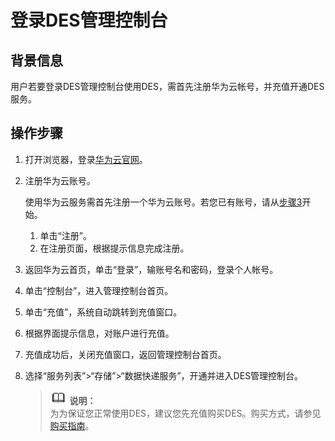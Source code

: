 # 登录DES管理控制台<a name="ZH-CN_TOPIC_0149063566"></a>

## 背景信息<a name="section19245103812307"></a>

用户若要登录DES管理控制台使用DES，需首先注册华为云帐号，并充值开通DES服务。

## 操作步骤<a name="section1338013411309"></a>

1.  打开浏览器，登录[华为云官网](https://www.huaweicloud.com)。
2.  注册华为云账号。

    使用华为云服务需首先注册一个华为云账号。若您已有账号，请从[步骤3](#li162017553313)开始。

    1.  单击“注册”。
    2.  在注册页面，根据提示信息完成注册。

3.  <a name="li162017553313"></a>返回华为云首页，单击“登录”，输账号名和密码，登录个人帐号。
4.  单击“控制台”，进入管理控制台首页。
5.  单击“充值”，系统自动跳转到充值窗口。
6.  根据界面提示信息，对账户进行充值。
7.  充值成功后，关闭充值窗口，返回管理控制台首页。
8.  选择“服务列表”\>“存储”\>“数据快递服务”，开通并进入DES管理控制台。

    >![](public_sys-resources/icon-note.gif) **说明：**   
    >为为保证您正常使用DES，建议您先充值购买DES。购买方式，请参见[购买指南](https://support.huaweicloud.com/pg-des/des_05_0001.md)。  

